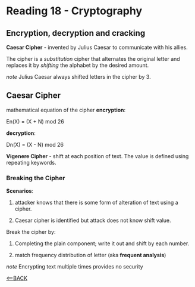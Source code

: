 # Reading 18 - Cryptography

## Encryption, decryption and cracking

**Caesar Cipher** - invented by Julius Caesar to communicate with his allies.

The cipher is a *substitution* cipher that alternates the original letter and replaces it by *shifting* the alphabet by the desired amount.

*note* Julius Caesar always shifted letters in the cipher by 3.

## Caesar Cipher

mathematical equation of the cipher **encryption**:

En(X) = (X + N) mod 26

**decryption**:

Dn(X) = (X - N) mod 26

**Vigenere Cipher** - shift at each position of text. The value is defined using repeating keywords.

### Breaking the Cipher

**Scenarios**:

1. attacker knows that there is some form of alteration of text using a cipher.

2. Caesar cipher is identified but attack does not know shift value.

Break the cipher by:

1. Completing the plain component; write it out and shift by each number.

2. match frequency distribution of letter (aka **frequent analysis**)

*note* Encrypting text multiple times provides no security

[<==BACK](README.md)
